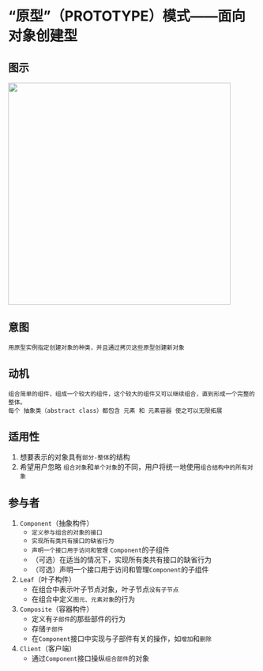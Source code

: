 # “原型”（PROTOTYPE）模式——面向对象创建型

## 图示

[<img src="./Img/Composite.jpg" width="450"/>](Composite.jpg)

## 意图
`用原型实例指定创建对象的种类，并且通过拷贝这些原型创建新对象`
## 动机
`组合简单的组件，组成一个较大的组件，这个较大的组件又可以继续组合，直到形成一个完整的整体。`  
`每个 抽象类（abstract class）都包含 元素 和 元素容器 使之可以无限拓展`  
## 适用性
1. 想要表示的对象具有`部分-整体`的结构
2. 希望用户忽略 `组合对象`和`单个对象`的不同，用户将统一地使用`组合结构中的所有对象`
## 参与者
1. `Component`（抽象构件）
    * `定义参与组合的对象的接口`
    * `实现所有类共有接口的缺省行为`
    * `声明一个接口用于访问和管理` `Component`的子组件
    * （可选）在适当的情况下，实现所有类共有接口的缺省行为
    * （可选）声明一个接口用于访问和管理`Component`的子组件
2. `Leaf`（叶子构件）
    * 在组合中表示叶子节点对象，叶子节点`没有子节点`
    * 在组合中定义`图元、元素对象`的行为
3. `Composite`（容器构件）
    * 定义有`子部件`的那些部件的行为
    * 存储`子部件`
    * 在`Component`接口中实现与子部件有关的操作，如`增加`和`删除`
4. `Client`（客户端）
    * 通过`Component`接口操纵`组合部件`的对象